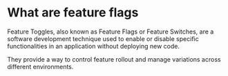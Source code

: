 # What are feature flags

<div>
  <p>Feature Toggles, also known as Feature Flags or Feature Switches, are a software development technique used to enable or disable specific functionalities in an application without deploying new code.</p>
  <p>They provide a way to control feature rollout and manage variations across different environments.</p>
</div>

<!-- ./components/SelfPromo.vue -->
<SelfPromo />

<style>
  .slidev-layout.intro h1 {
    color: var(--slidev-theme-primary);
  }
</style>

<!--
Some comment
-->